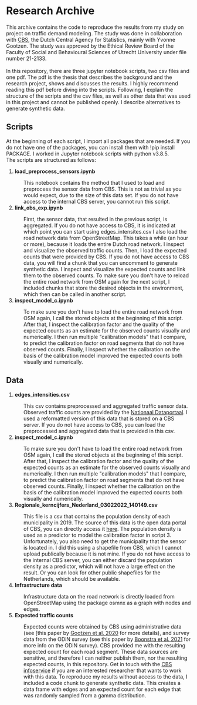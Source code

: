 # Research Archive

This archive contains the code to reproduce the results from my study on project on traffic demand modeling. The study was done in collaboration with [CBS](https://www.cbs.nl/en-gb), the Dutch Central Agency for Statistics, mainly with Yvonne Gootzen. The study was approved by the Ethical Review Board of the Faculty of Social and Behavioural Sciences of Utrecht University under file number 21-2133.
</br> 
</br>
In this repository, there are three jupyter notebook scripts, two csv files and one pdf. The pdf is the thesis that describes the background and the research project, shows and discusses the results. I highly recommend reading this pdf before diving into the scripts. 
Following, I explain the structure of the scripts and the csv files, as well as other data that was used in this project and cannot be published openly. I describe alternatives to generate synthetic data. 

## Scripts
At the beginning of each script, I import all packages that are needed. If you do not have one of the packages, you can install them with !pip install PACKAGE. I worked in Jupyter notebook scripts with python v3.8.5.
</br>The scripts are structured as follows:
<ol>
  <li><b>load_preprocess_sensors.ipynb</b></li>
  <ol>
     This notebook contains the method that I used to load and preprocess the sensor data from CBS. This is not as trivial as you would expect, due to the size of this data set. If you do not have access to the internal CBS server, you cannot run this script.
    </ol>
  <li><b>link_obs_exp.ipynb</b></li>
   <ol>
  First, the sensor data, that resulted in the previous script, is aggregated. 
  If you do not have access to CBS, it is indicated at which point you can start using edges_intensites.csv
  I also load the road network data from OpenStreetMap. This takes a while (an hour or more), because it loads the entire Dutch road network.
  I inspect and visualize the observed traffic counts.
  Then, I load the expected counts that were provided by CBS. 
  If you do not have access to CBS data, you will find a chunk that you can uncomment to generate synthetic data.
  I inspect and visualize the expected counts and link them to the observed counts. 
  To make sure you don't have to reload the entire road network from OSM again for the next script, I included chunks that store the desired objects in the environment, which then can be called in another script.
     </ol>
  <li><b>inspect_model_c.ipynb</b></li>
   <ol>
     To make sure you don't have to load the entire road network from OSM again, I call the stored objects at the beginning of this script.
     After that, I inspect the calibration factor and the quality of the expected counts as an estimate for the observed counts visually and numerically.
     I then run multiple "calibration models" that I compare, to predict the calibration factor on road segments that do not have observed counts.
     Finally, I inspect whether the calibration on the basis of the calibration model improved the expected counts both visually and numerically.
     </ol>
</ol>

## Data
<ol>
  <li><b>edges_intensities.csv</b></li>
  <ol>
This csv contains preprocessed and aggregated traffic sensor data. Observed traffic counts are provided by the <a href=https://www.ndw.nu/>Nationaal Dataportaal</a>. I used a reformatted version of this data that is stored on a CBS server. If you do not have access to CBS, you can load the preprocessed and aggregated data that is provided in this csv.
  </ol>
  <li><b>inspect_model_c.ipynb</b></li>
   <ol>
     To make sure you don't have to load the entire road network from OSM again, I call the stored objects at the beginning of this script.
     After that, I inspect the calibration factor and the quality of the expected counts as an estimate for the observed counts visually and numerically.
     I then run multiple "calibration models" that I compare, to predict the calibration factor on road segments that do not have observed counts.
     Finally, I inspect whether the calibration on the basis of the calibration model improved the expected counts both visually and numerically.
     </ol>
  <li><b>Regionale_kerncijfers_Nederland_03022022_140149.csv</b></li>
  <ol>
    This file is a csv that contains the population density of each municipality in 2019. The source of this data is the open data portal of CBS, you can directly access it <a href=https://opendata.cbs.nl/statline/#CBS/nl/dataset/70072ned/table?dl=5A35F">here</a>. The population density is used as a predictor to model the calibration factor in script 3. Unfortunately, you also need to get the municipality that the sensor is located in. I did this using a shapefile from CBS, which I cannot upload publically because it is not mine. If you do not have access to the internal CBS server, you can either discard the population density as a predictor, which will not have a large effect on the result. Or you can look for other public shapefiles for the Netherlands, which should be available. 
  </ol>
  <li><b>Infrastructure data</b></li>
  <ol>
    Infrastructure data on the road network is directly loaded from OpenStreetMap using the package osmnx as a graph with nodes and edges. 
  </ol>
  <li><b>Expected traffic counts</b></li>
  <ol>
  Expected counts were obtained by CBS using administrative data (see [this paper by <a href=https://www.cbs.nl/-/media/innovatie/combining-data-sources-to-gain-new-insights-in-mobility-v2.pdf>Gootzen et al. 2020</a> for more details), 
and survey data from the ODiN survey (see this paper by <a href=https://www.cbs.nl/-/media/_pdf/2021/44/mobility-trends-2021-report-v3.pdf>Boonstra et al. 2021</a> for more info on the ODiN survey). CBS provided me with the resulting expected count for each road segment. These data sources are sensitive, and therefore I can neither publish them, nor the resulting expected counts, in this repository. Get in touch with the <a href=https://www.cbs.nl/en-gb/about-us/contact/infoservice>CBS infoservice</a> if you are an interested researcher that wants to work with this data. To reproduce my results without access to the data, I included a code chunk to generate synthetic data. This creates a data frame with edges and an expected count for each edge that was randomly sampled from a gamma distribution.  
  </ol>
  </ol>

